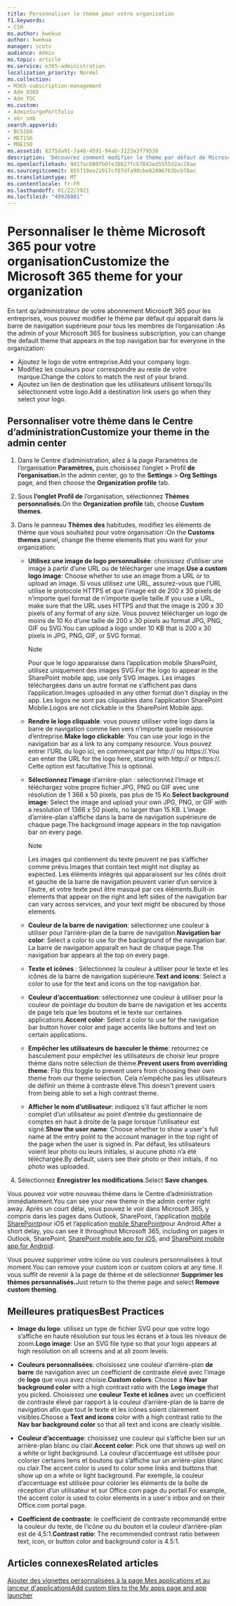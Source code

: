```yaml
---
title: Personnaliser le thème pour votre organisation
f1.keywords:
- CSH
ms.author: kwekua
author: kwekua
manager: scotv
audience: Admin
ms.topic: article
ms.service: o365-administration
localization_priority: Normal
ms.collection:
- M365-subscription-management
- Adm_O365
- Adm_TOC
ms.custom:
- AdminSurgePortfolio
- okr_smb
search.appverid:
- BCS160
- MET150
- MOE150
ms.assetid: 8275da91-7a48-4591-94ab-3123a3f79530
description: 'Découvrez comment modifier le thème par défaut de Microsoft 365 et le personnaliser pour qu’il corresponde au logo ou à la couleur de votre entreprise. '
ms.openlocfilehash: 9d17ac800fb0fe38627fcb7842ed5555d2ac28ae
ms.sourcegitcommit: 855719ee21017cf87dfa98cbe62806763bcb78ac
ms.translationtype: MT
ms.contentlocale: fr-FR
ms.lasthandoff: 01/22/2021
ms.locfileid: "49926881"
---
```

# <a name="customize-the-microsoft-365-theme-for-your-organization"></a><span data-ttu-id="8f0eb-103">Personnaliser le thème Microsoft 365 pour votre organisation</span><span class="sxs-lookup"><span data-stu-id="8f0eb-103">Customize the Microsoft 365 theme for your organization</span></span>

<span data-ttu-id="8f0eb-104">En tant qu’administrateur de votre abonnement Microsoft 365 pour les entreprises, vous pouvez modifier le thème par défaut qui apparaît dans la barre de navigation supérieure pour tous les membres de l’organisation :</span><span class="sxs-lookup"><span data-stu-id="8f0eb-104">As the admin of your Microsoft 365 for business subscription, you can change the default theme that appears in the top navigation bar for everyone in the organization:</span></span>

- <span data-ttu-id="8f0eb-105">Ajoutez le logo de votre entreprise.</span><span class="sxs-lookup"><span data-stu-id="8f0eb-105">Add your company logo.</span></span>
- <span data-ttu-id="8f0eb-106">Modifiez les couleurs pour correspondre au reste de votre marque.</span><span class="sxs-lookup"><span data-stu-id="8f0eb-106">Change the colors to match the rest of your brand.</span></span>
- <span data-ttu-id="8f0eb-107">Ajoutez un lien de destination que les utilisateurs utilisent lorsqu’ils sélectionnent votre logo.</span><span class="sxs-lookup"><span data-stu-id="8f0eb-107">Add a destination link users go when they select your logo.</span></span>
  
## <a name="customize-your-theme-in-the-admin-center"></a><span data-ttu-id="8f0eb-108">Personnaliser votre thème dans le Centre d’administration</span><span class="sxs-lookup"><span data-stu-id="8f0eb-108">Customize your theme in the admin center</span></span>

1. <span data-ttu-id="8f0eb-109">Dans le Centre d’administration, allez à la page Paramètres de l’organisation **Paramètres,** puis choisissez l’onglet \>  Profil **de l’organisation.**</span><span class="sxs-lookup"><span data-stu-id="8f0eb-109">In the admin center, go to the **Settings** \> **Org Settings** page, and then choose the **Organization profile** tab.</span></span>

2. <span data-ttu-id="8f0eb-110">Sous **l’onglet Profil de** l’organisation, sélectionnez **Thèmes personnalisés.**</span><span class="sxs-lookup"><span data-stu-id="8f0eb-110">On the **Organization profile** tab, choose **Custom themes**.</span></span>

3. <span data-ttu-id="8f0eb-111">Dans le panneau **Thèmes des** habitudes, modifiez les éléments de thème que vous souhaitez pour votre organisation :</span><span class="sxs-lookup"><span data-stu-id="8f0eb-111">On the **Customs themes** panel, change the theme elements that you want for your organization:</span></span>

    - <span data-ttu-id="8f0eb-112">**Utilisez une image de logo personnalisée**: choisissez d’utiliser une image à partir d’une URL ou de télécharger une image.</span><span class="sxs-lookup"><span data-stu-id="8f0eb-112">**Use a custom logo image**: Choose whether to use an image from a URL or to upload an image.</span></span> <span data-ttu-id="8f0eb-113">Si vous utilisez une URL, assurez-vous que l’URL utilise le protocole HTTPS et que l’image est de 200 x 30 pixels de n’importe quel format de n’importe quelle taille.</span><span class="sxs-lookup"><span data-stu-id="8f0eb-113">If you use a URL, make sure that the URL uses HTTPS and that the image is 200 x 30 pixels of any format of any size.</span></span> <span data-ttu-id="8f0eb-114">Vous pouvez télécharger un logo de moins de 10 Ko d’une taille de 200 x 30 pixels au format JPG, PNG, GIF ou SVG.</span><span class="sxs-lookup"><span data-stu-id="8f0eb-114">You can upload a logo under 10 KB that is 200 x 30 pixels in JPG, PNG, GIF, or SVG format.</span></span>

      > [!NOTE]
      > <span data-ttu-id="8f0eb-115">Pour que le logo apparaisse dans l’application mobile SharePoint, utilisez uniquement des images SVG.</span><span class="sxs-lookup"><span data-stu-id="8f0eb-115">For the logo to appear in the SharePoint mobile app, use only SVG images.</span></span> <span data-ttu-id="8f0eb-116">Les images téléchargées dans un autre format ne s’affichent pas dans l’application.</span><span class="sxs-lookup"><span data-stu-id="8f0eb-116">Images uploaded in any other format don't display in the app.</span></span> <span data-ttu-id="8f0eb-117">Les logos ne sont pas cliquables dans l’application SharePoint Mobile.</span><span class="sxs-lookup"><span data-stu-id="8f0eb-117">Logos are not clickable in the SharePoint Mobile app.</span></span>

    - <span data-ttu-id="8f0eb-118">**Rendre le logo cliquable**: vous pouvez utiliser votre logo dans la barre de navigation comme lien vers n’importe quelle ressource d’entreprise.</span><span class="sxs-lookup"><span data-stu-id="8f0eb-118">**Make logo clickable**: You can use your logo in the navigation bar as a link to any company resource.</span></span> <span data-ttu-id="8f0eb-119">Vous pouvez entrer l’URL du logo ici, en commençant par http:// ou https://.</span><span class="sxs-lookup"><span data-stu-id="8f0eb-119">You can enter the URL for the logo here, starting with http:// or https://.</span></span> <span data-ttu-id="8f0eb-120">Cette option est facultative.</span><span class="sxs-lookup"><span data-stu-id="8f0eb-120">This is optional.</span></span>

    - <span data-ttu-id="8f0eb-121">**Sélectionnez l’image** d’arrière-plan : sélectionnez l’image et téléchargez votre propre fichier JPG, PNG ou GIF avec une résolution de 1 366 x 50 pixels, pas plus de 15 Ko.</span><span class="sxs-lookup"><span data-stu-id="8f0eb-121">**Select background image**: Select the image and upload your own JPG, PNG, or GIF with a resolution of 1366 x 50 pixels, no larger than 15 KB.</span></span> <span data-ttu-id="8f0eb-122">L’image d’arrière-plan s’affiche dans la barre de navigation supérieure de chaque page.</span><span class="sxs-lookup"><span data-stu-id="8f0eb-122">The background image appears in the top navigation bar on every page.</span></span>

      > [!NOTE]
      > <span data-ttu-id="8f0eb-123">Les images qui contiennent du texte peuvent ne pas s’afficher comme prévu.</span><span class="sxs-lookup"><span data-stu-id="8f0eb-123">Images that contain text might not display as expected.</span></span> <span data-ttu-id="8f0eb-124">Les éléments intégrés qui apparaissent sur les côtés droit et gauche de la barre de navigation peuvent varier d’un service à l’autre, et votre texte peut être masqué par ces éléments.</span><span class="sxs-lookup"><span data-stu-id="8f0eb-124">Built-in elements that appear on the right and left sides of the navigation bar can vary across services, and your text might be obscured by those elements.</span></span>

    - <span data-ttu-id="8f0eb-125">**Couleur de la barre de navigation**: sélectionnez une couleur à utiliser pour l’arrière-plan de la barre de navigation.</span><span class="sxs-lookup"><span data-stu-id="8f0eb-125">**Navigation bar color**: Select a color to use for the background of the navigation bar.</span></span> <span data-ttu-id="8f0eb-126">La barre de navigation apparaît en haut de chaque page.</span><span class="sxs-lookup"><span data-stu-id="8f0eb-126">The navigation bar appears at the top on every page.</span></span>

    - <span data-ttu-id="8f0eb-127">**Texte et icônes** : Sélectionnez la couleur à utiliser pour le texte et les icônes de la barre de navigation supérieure.</span><span class="sxs-lookup"><span data-stu-id="8f0eb-127">**Text and icons**: Select a color to use for the text and icons on the top navigation bar.</span></span>

    - <span data-ttu-id="8f0eb-128">**Couleur d’accentuation**: sélectionnez une couleur à utiliser pour la couleur de pointage du bouton de barre de navigation et les accents de page tels que les boutons et le texte sur certaines applications.</span><span class="sxs-lookup"><span data-stu-id="8f0eb-128">**Accent color**: Select a color to use for the navigation bar button hover color and page accents like buttons and text on certain applications.</span></span>

    - <span data-ttu-id="8f0eb-129">**Empêcher les utilisateurs de basculer le thème**: retournez ce basculement pour empêcher les utilisateurs de choisir leur propre thème dans notre sélection de thème.</span><span class="sxs-lookup"><span data-stu-id="8f0eb-129">**Prevent users from overriding theme**: Flip this toggle to prevent users from choosing their own theme from our theme selection.</span></span> <span data-ttu-id="8f0eb-130">Cela n’empêche pas les utilisateurs de définir un thème à contraste élevé.</span><span class="sxs-lookup"><span data-stu-id="8f0eb-130">This doesn't prevent users from being able to set a high contrast theme.</span></span>

    - <span data-ttu-id="8f0eb-131">**Afficher le nom d’utilisateur**: indiquez s’il faut afficher le nom complet d’un utilisateur au point d’entrée du gestionnaire de comptes en haut à droite de la page lorsque l’utilisateur est signé.</span><span class="sxs-lookup"><span data-stu-id="8f0eb-131">**Show the user name**: Choose whether to show a user's full name at the entry point to the account manager in the top right of the page when the user is signed in.</span></span> <span data-ttu-id="8f0eb-132">Par défaut, les utilisateurs voient leur photo ou leurs initiales, si aucune photo n’a été téléchargée.</span><span class="sxs-lookup"><span data-stu-id="8f0eb-132">By default, users see their photo or their initials, if no photo was uploaded.</span></span>

4. <span data-ttu-id="8f0eb-133">Sélectionnez **Enregistrer les modifications**.</span><span class="sxs-lookup"><span data-stu-id="8f0eb-133">Select **Save changes**.</span></span>

<span data-ttu-id="8f0eb-134">Vous pouvez voir votre nouveau thème dans le Centre d’administration immédiatement.</span><span class="sxs-lookup"><span data-stu-id="8f0eb-134">You can see your new theme in the admin center right away.</span></span> <span data-ttu-id="8f0eb-135">Après un court délai, vous pouvez le voir dans Microsoft 365, y compris dans les pages dans Outlook, SharePoint, l’application [mobile SharePoint](https://support.microsoft.com/office/339402ce-16bb-4c97-9475-0c5375ccef7a)pour iOS et l’application [mobile SharePoint](https://support.microsoft.com/office/d875654b-fb0a-4dbe-a17a-a676cf936284)pour Android.</span><span class="sxs-lookup"><span data-stu-id="8f0eb-135">After a short delay, you can see it throughout Microsoft 365, including on pages in Outlook, SharePoint, [SharePoint mobile app for iOS](https://support.microsoft.com/office/339402ce-16bb-4c97-9475-0c5375ccef7a), and [SharePoint mobile app for Android](https://support.microsoft.com/office/d875654b-fb0a-4dbe-a17a-a676cf936284).</span></span>

<span data-ttu-id="8f0eb-136">Vous pouvez supprimer votre icône ou vos couleurs personnalisées à tout moment.</span><span class="sxs-lookup"><span data-stu-id="8f0eb-136">You can remove your custom icon or custom colors at any time.</span></span> <span data-ttu-id="8f0eb-137">Il vous suffit de revenir à la page de thème et de sélectionner **Supprimer les thèmes personnalisés.**</span><span class="sxs-lookup"><span data-stu-id="8f0eb-137">Just return to the theme page and select **Remove custom theming**.</span></span>
  
## <a name="best-practices"></a><span data-ttu-id="8f0eb-138">Meilleures pratiques</span><span class="sxs-lookup"><span data-stu-id="8f0eb-138">Best Practices</span></span>

- <span data-ttu-id="8f0eb-139">**Image du logo**: utilisez un type de fichier SVG pour que votre logo s’affiche en haute résolution sur tous les écrans et à tous les niveaux de zoom.</span><span class="sxs-lookup"><span data-stu-id="8f0eb-139">**Logo image**: Use an SVG file type so that your logo appears at high resolution on all screens and at all zoom levels.</span></span>

- <span data-ttu-id="8f0eb-140">**Couleurs personnalisées**: choisissez une couleur d’arrière-plan **de barre** de navigation avec un coefficient de contraste élevé avec l’image de **logo** que vous avez choisie.</span><span class="sxs-lookup"><span data-stu-id="8f0eb-140">**Custom colors**: Choose a **Nav bar background color** with a high contrast ratio with the **Logo image** that you picked.</span></span> <span data-ttu-id="8f0eb-141">Choisissez une **couleur Texte et icônes** avec  un coefficient de contraste élevé par rapport à la couleur d’arrière-plan de la barre de navigation afin que tout le texte et les icônes soient clairement visibles.</span><span class="sxs-lookup"><span data-stu-id="8f0eb-141">Choose a **Text and icons** color with a high contrast ratio to the **Nav bar background color** so that all text and icons are clearly visible.</span></span>

- <span data-ttu-id="8f0eb-142">**Couleur d’accentuage**: choisissez une couleur qui s’affiche bien sur un arrière-plan blanc ou clair.</span><span class="sxs-lookup"><span data-stu-id="8f0eb-142">**Accent color**: Pick one that shows up well on a white or light background.</span></span> <span data-ttu-id="8f0eb-143">La couleur d’accentuage est utilisée pour colorier certains liens et boutons qui s’affiche sur un arrière-plan blanc ou clair.</span><span class="sxs-lookup"><span data-stu-id="8f0eb-143">The accent color is used to color some links and buttons that show up on a white or light background.</span></span> <span data-ttu-id="8f0eb-144">Par exemple, la couleur d’accentuage est utilisée pour colorier les éléments de la boîte de réception d’un utilisateur et sur Office.com page du portail.</span><span class="sxs-lookup"><span data-stu-id="8f0eb-144">For example, the accent color is used to color elements in a user's inbox and on their Office.com portal page.</span></span>
  
- <span data-ttu-id="8f0eb-145">**Coefficient de contraste**: le coefficient de contraste recommandé entre la couleur du texte, de l’icône ou du bouton et la couleur d’arrière-plan est de 4,5:1.</span><span class="sxs-lookup"><span data-stu-id="8f0eb-145">**Contrast ratio**: The recommended contrast ratio between text, icon, or button color and background color is 4.5:1.</span></span>
  
## <a name="related-articles"></a><span data-ttu-id="8f0eb-146">Articles connexes</span><span class="sxs-lookup"><span data-stu-id="8f0eb-146">Related articles</span></span>

[<span data-ttu-id="8f0eb-147">Ajouter des vignettes personnalisées à la page Mes applications et au lanceur d'applications</span><span class="sxs-lookup"><span data-stu-id="8f0eb-147">Add custom tiles to the My apps page and app launcher</span></span>](../manage/customize-the-app-launcher.md)